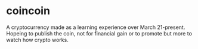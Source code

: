 # coincoin
A cryptocurrency made as a learning experience over March 21-present. Hopeing to publish the coin, not for financial gain or to promote but more to watch how crypto works.

